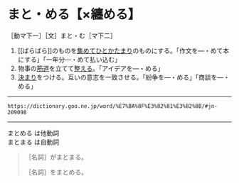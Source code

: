# まと・める【×纏める】

［動マ下一］［文］まと・む［マ下二］
1.  [[ばらばら]]のものを[集めて](あつめる（集める）)[ひとかたまり](ひとかたまり（一塊）)のものにする。「作文を―・めて本にする」「一年分―・めて払い込む」
2.  物事の[筋道](すじみち（筋道）)を立てて[整える](ととのえる（整える／調える／斉える）)。「アイデアを―・める」
3.  [決まり](きまり（決まり／極まり）)をつける。互いの意志を一致させる。「紛争を―・める」「商談を―・める」

---
`https://dictionary.goo.ne.jp/word/%E7%BA%8F%E3%82%81%E3%82%8B/#jn-209098`

---

まとめる は他動詞  
まとまる は自動詞  
  
>［名詞］がまとまる。  
>
>［名詞］をまとめる。